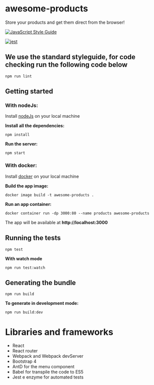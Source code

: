 # awesome-products
Store your products and get them direct from the browser!

[![JavaScript Style Guide](https://cdn.rawgit.com/standard/standard/master/badge.svg)](https://github.com/standard/standard)

[![jest](https://facebook.github.io/jest/img/jest-badge.svg)](https://github.com/facebook/jest)

## We use the standard styleguide, for code checking run the following code below

```
npm run lint
```

## Getting started

### With nodeJs:
Install [nodeJs](http://nodejs.org/en/download/) on your local machine

**Install all the dependencies:**
```
npm install
```

**Run the server:**
```
npm start
```

### With docker:
Install [docker](https://www.docker.com/get-docker/) on your local machine

**Build the app image:**
```
docker image build -t awesome-products .
```

**Run an app container:**
```
docker container run -dp 3000:80 --name products awesome-products
```

The app will be available at **http://localhost:3000**

## Running the tests

```
npm test
```

**With watch mode**

```
npm run test:watch
```

## Generating the bundle

```
npm run build
```

**To generate in development mode:**

```
npm run build:dev
```

# Libraries and frameworks
- React
- React router
- Webpack and Webpack devServer
- Bootstrap 4
- AntD for the menu component
- Babel for transpile the code to ES5
- Jest e enzyme for automated tests